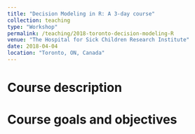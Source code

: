 ```yaml
---
title: "Decision Modeling in R: A 3-day course"
collection: teaching
type: "Workshop"
permalink: /teaching/2018-toronto-decision-modeling-R
venue: "The Hospital for Sick Children Research Institute"
date: 2018-04-04
location: "Toronto, ON, Canada"
---
```


Course description
======

Course goals and objectives
======
